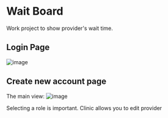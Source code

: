 # Wait Board

Work project to show provider's wait time.

## Login Page ##
![image](https://github.com/user-attachments/assets/3328bbd6-0fb4-437a-99cd-d1033b06082b)



## Create new account page ##
The main view:
![image](https://github.com/user-attachments/assets/c4037abd-3215-454b-bb2c-0eec83ae1bb2)

Selecting a role is important. Clinic allows you to edit provider

